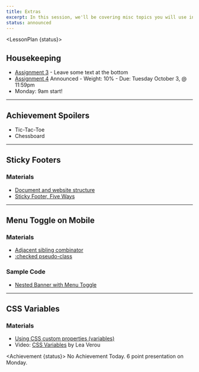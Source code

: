 ```yaml
---
title: Extras
excerpt: In this session, we'll be covering misc topics you will use in your final projects. 
status: announced
---
```


<script>
	import Homework from "$lib/components/Homework.svelte";
	import LessonPlan from "$lib/components/LessonPlan.svelte";
	import Achievement from "$lib/components/Achievement.svelte";
</script>

<LessonPlan {status}>

<h2>Housekeeping</h2>

- [Assignment 3](/courses/cpnt-260/assessments/assignment-3) - Leave some text at the bottom
- [Assignment 4](/courses/cpnt-260/assessments/assignment-4) Announced
		- Weight: 10%
		- Due: Tuesday October 3, @ 11:59pm
- Monday: 9am start!

---

<h2>Achievement Spoilers</h2>

- Tic-Tac-Toe
- Chessboard

---

<h2>Sticky Footers</h2>

### Materials
- [Document and website structure](https://developer.mozilla.org/en-US/docs/Learn/HTML/Introduction_to_HTML/Document_and_website_structure)
- [Sticky Footer, Five Ways](https://css-tricks.com/couple-takes-sticky-footer/)

---

<h2>Menu Toggle on Mobile</h2>

### Materials
- [Adjacent sibling combinator](https://developer.mozilla.org/en-US/docs/Web/CSS/Adjacent_sibling_combinator)
- [:checked pseudo-class](https://developer.mozilla.org/en-US/docs/Web/CSS/:checked)

### Sample Code
- [Nested Banner with Menu Toggle](https://github.com/sait-wbdv/dailies-f23/tree/main/2023-09-25-media-flex/03-nested-flex-banner)

---

<h2>CSS Variables</h2>

### Materials
- [Using CSS custom properties (variables)](https://developer.mozilla.org/en-US/docs/Web/CSS/Using_CSS_custom_properties)
- Video: [CSS Variables](https://www.youtube.com/watch?v=kZOJCVvyF-4) by Lea Verou

</LessonPlan>

<Achievement {status}>
No Achievement Today. 6 point presentation on Monday.
</Achievement>